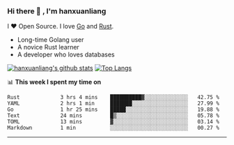 ### Hi there 👋 , I'm hanxuanliang

<!--
**hanxuanliang/hanxuanliang** is a ✨ _special_ ✨ repository because its `README.md` (this file) appears on your GitHub profile.

Here are some ideas to get you started:

- 🔭 I’m currently working on ...
- 🌱 I’m currently learning ...
- 👯 I’m looking to collaborate on ...
- 🤔 I’m looking for help with ...
- 💬 Ask me about ...
- 📫 How to reach me: ...
- 😄 Pronouns: ...
- ⚡ Fun fact: ...
-->
I ❤ Open Source. I love [Go](https://golang.org) and [Rust](https://www.rust-lang.org/zh-CN/).

* Long-time Golang user
* A novice Rust learner
* A developer who loves databases

[![hanxuanliang's github stats](https://github-readme-stats.vercel.app/api/top-langs/?username=hanxuanliang&hide=html)](https://github.com/anuraghazra/github-readme-stats)
[![Top Langs](https://github-readme-stats.vercel.app/api?username=hanxuanliang&show_icons=true&count_private=true&line_height=40)](https://github.com/anuraghazra/github-readme-stats)

📊 **This week I spent my time on**
<!--START_SECTION:waka-->

```text
Rust             3 hrs 4 mins    ██████████▓░░░░░░░░░░░░░░   42.75 %
YAML             2 hrs 1 min     ███████░░░░░░░░░░░░░░░░░░   27.99 %
Go               1 hr 25 mins    █████░░░░░░░░░░░░░░░░░░░░   19.88 %
Text             24 mins         █▒░░░░░░░░░░░░░░░░░░░░░░░   05.78 %
TOML             13 mins         ▓░░░░░░░░░░░░░░░░░░░░░░░░   03.14 %
Markdown         1 min           ░░░░░░░░░░░░░░░░░░░░░░░░░   00.27 %
```

<!--END_SECTION:waka-->

***

